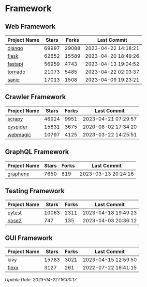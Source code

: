 # Framework

## Web Framework
| Project Name | Stars | Forks | Last Commit |
| ------------ | ----- | ----- | ----------- |
| [django](https://github.com/django/django) | 69997 | 29088 | 2023-04-22 14:18:21 |
| [flask](https://github.com/pallets/flask) | 62652 | 15589 | 2023-04-20 18:49:26 |
| [fastapi](https://github.com/tiangolo/fastapi) | 56959 | 4743 | 2023-04-13 19:04:52 |
| [tornado](https://github.com/tornadoweb/tornado) | 21073 | 5485 | 2023-04-22 02:03:37 |
| [sanic](https://github.com/sanic-org/sanic) | 17013 | 1508 | 2023-04-09 19:23:21 |

## Crawler Framework
| Project Name | Stars | Forks | Last Commit |
| ------------ | ----- | ----- | ----------- |
| [scrapy](https://github.com/scrapy/scrapy) | 46924 | 9951 | 2023-04-21 07:29:57 |
| [pyspider](https://github.com/binux/pyspider) | 15831 | 3675 | 2020-08-02 17:34:20 |
| [webmagic](https://github.com/code4craft/webmagic) | 10797 | 4125 | 2023-03-22 14:25:51 |

## GraphQL Framework
| Project Name | Stars | Forks | Last Commit |
| ------------ | ----- | ----- | ----------- |
| [graphene](https://github.com/graphql-python/graphene) | 7650 | 819 | 2023-03-13 20:24:16 |

## Testing Framework
| Project Name | Stars | Forks | Last Commit |
| ------------ | ----- | ----- | ----------- |
| [pytest](https://github.com/pytest-dev/pytest) | 10063 | 2311 | 2023-04-18 19:49:23 |
| [nose2](https://github.com/nose-devs/nose2) | 747 | 135 | 2023-04-03 20:36:12 |

## GUI Framework
| Project Name | Stars | Forks | Last Commit |
| ------------ | ----- | ----- | ----------- |
| [kivy](https://github.com/kivy/kivy) | 15783 | 3021 | 2023-04-15 12:59:50 |
| [flexx](https://github.com/flexxui/flexx) | 3127 | 261 | 2022-07-22 16:41:15 |

*Update Date: 2023-04-22T16:00:17*